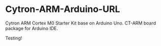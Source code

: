 # Cytron-ARM-Arduino-URL
Cytron ARM Cortex M0 Starter Kit base on Arduino Uno. CT-ARM board package for Arduino IDE.

Testing!
